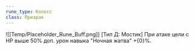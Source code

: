 ```yaml
---
rune_type: Колосс
class: Призрак
---
```

![[Temp/Placeholder_Rune_Buff.png]]
[Тип Д: Мостик] При атаке цели с HP выше 50% доп. урон навыка "Ночная жатва" +{0}%.
